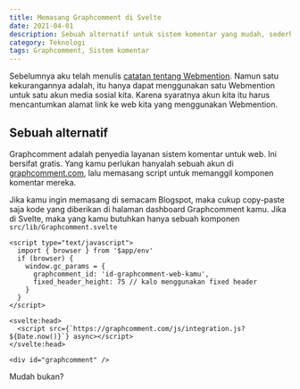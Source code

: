 ```yaml
---
title: Memasang Graphcomment di Svelte
date: 2021-04-01
description: Sebuah alternatif untuk sistem komentar yang mudah, sederhana dan ringan.
category: Teknologi
tags: Graphcomment, Sistem komentar
---
```


Sebelumnya aku telah menulis [catatan tentang Webmention](https://dan.my.id/6-komentar-blog-statis-dengan-webmention). Namun satu kekurangannya adalah, itu hanya dapat menggunakan satu Webmention untuk satu akun media sosial kita. Karena syaratnya akun kita itu harus mencantumkan alamat link ke web kita yang menggunakan Webmention.

## Sebuah alternatif

Graphcomment adalah penyedia layanan sistem komentar untuk web. Ini bersifat gratis. Yang kamu perlukan hanyalah sebuah akun di [graphcomment.com](https://graphcomment.com/), lalu memasang script untuk memanggil komponen komentar mereka.

Jika kamu ingin memasang di semacam Blogspot, maka cukup copy-paste saja kode yang diberikan di halaman dashboard Graphcomment kamu. Jika di Svelte, maka yang kamu butuhkan hanya sebuah komponen `src/lib/Graphcomment.svelte`

```sveltehtml
<script type="text/javascript">
  import { browser } from '$app/env'
  if (browser) {
    window.gc_params = {
      graphcomment_id: 'id-graphcomment-web-kamu',
      fixed_header_height: 75 // kalo menggunakan fixed header
    }
  }
</script>

<svelte:head>
  <script src={`https://graphcomment.com/js/integration.js?${Date.now()}`} async></script>
</svelte:head>

<div id="graphcomment" />
```

Mudah bukan?
